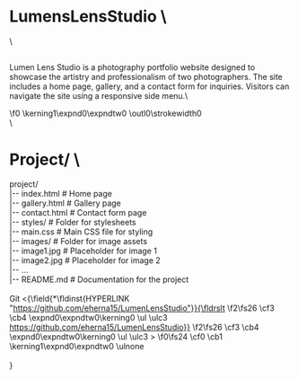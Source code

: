 # LumensLensStudio \
 \
## 
Lumen Lens Studio is a photography portfolio website designed to showcase the artistry and professionalism of two photographers. The site includes a home page, gallery, and a contact form for inquiries. Visitors can navigate the site using a responsive side menu.\

\f0 \kerning1\expnd0\expndtw0 \outl0\strokewidth0 \
\
# Project/  \
project/\
|-- index.html            # Home page\
|-- gallery.html          # Gallery page\
|-- contact.html          # Contact form page\
|-- styles/               # Folder for stylesheets\
    |-- main.css          # Main CSS file for styling\
|-- images/               # Folder for image assets\
    |-- image1.jpg        # Placeholder for image 1\
    |-- image2.jpg        # Placeholder for image 2\
    |-- ...\
|-- README.md             # Documentation for the project \
\
Git <{\field{\*\fldinst{HYPERLINK "https://github.com/eherna15/LumenLensStudio"}}{\fldrslt 
\f2\fs26 \cf3 \cb4 \expnd0\expndtw0\kerning0
\ul \ulc3 https://github.com/eherna15/LumenLensStudio}}
\f2\fs26 \cf3 \cb4 \expnd0\expndtw0\kerning0
\ul \ulc3 >
\f0\fs24 \cf0 \cb1 \kerning1\expnd0\expndtw0 \ulnone  \
\
}
